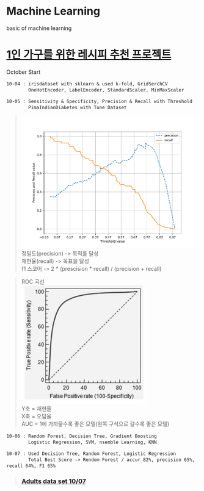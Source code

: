 # Machine Learning  
basic of machine learning    
# [1인 가구를 위한 레시피 추천 프로젝트](https://github.com/nikel4610/Machine_Learning_forStudy/tree/main/Project)
October Start  
```
10-04 : irisdataset with sklearn & used k-fold, GridSerchCV  
        OneHotEncoder, LabelEncoder, StandardScaler, MinMaxScaler
```

```
10-05 : Sensitivity & Specificity, Precision & Recall with Threshold 
        PimaIndianDiabetes with Tune Dataset
```
>  ![](Figure_1.png)
정밀도(precision) -> 목적를 달성  
재현율(recall) -> 목표을 달성  
f1 스코어 -> 2 * (prescision * recall) / (precision + recall)  
  
>ROC 곡선  
![](%EC%BA%A1%EC%B2%98.PNG)  
Y축 = 재현율  
X축 = 오답율  
AUC = 1에 가까울수록 좋은 모델(왼쪽 구석으로 갈수록 좋은 모델)  
  
```
10-06 : Random Forest, Decision Tree, Gradient Boosting
        Logistic Regression, SVM, nsemble Learning, KNN
```
```
10-07 : Used Decision Tree, Random Forest, Logistic Regression
        Total Best Score -> Rendom Forest / accur 82%, precision 65%, recall 64%, F1 65%
```
>### [Adults data set 10/07](https://github.com/nikel4610/machinelearning_study/blob/main/machine_learning/adult_%EB%B0%95%ED%98%84%EC%9A%B0.ipynb)
> 
